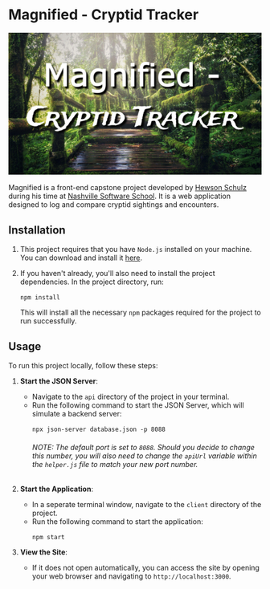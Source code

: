 # Magnified - Cryptid Tracker

![Magnified - Cryptid Tracker](./client/public/assets/readme/readme1.jpg)

Magnified is a front-end capstone project developed by [Hewson Schulz](https://github.com/HewsonSchulz) during his time at [Nashville Software School](https://nashvillesoftwareschool.com/). It is a web application designed to log and compare cryptid sightings and encounters.

## Installation

1. This project requires that you have `Node.js` installed on your machine. You can download and install it [here](https://nodejs.org/).

2. If you haven't already, you'll also need to install the project dependencies. In the project directory, run:

   ```
   npm install
   ```

   This will install all the necessary `npm` packages required for the project to run successfully.

## Usage

To run this project locally, follow these steps:

1. **Start the JSON Server**:

   - Navigate to the `api` directory of the project in your terminal.
   - Run the following command to start the JSON Server, which will simulate a backend server:
     ```
     npx json-server database.json -p 8088
     ```
     ###### _NOTE: The default port is set to `8088`. Should you decide to change this number, you will also need to change the `apiUrl` variable within the `helper.js` file to match your new port number._

2. **Start the Application**:

   - In a seperate terminal window, navigate to the `client` directory of the project.
   - Run the following command to start the application:
     ```
     npm start
     ```

3. **View the Site**:
   - If it does not open automatically, you can access the site by opening your web browser and navigating to `http://localhost:3000`.
